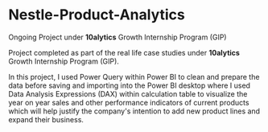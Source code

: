 # Nestle-Product-Analytics

Ongoing Project under __10alytics__ Growth Internship Program (GIP)

Project completed as part of the real life case studies under __10alytics__ Growth Internship Program (GIP).

In this project, I used Power Query within Power BI to clean and prepare the data before saving and importing into the Power BI desktop where I used Data Analysis Expressions (DAX) within calculation table to visualize the year on year sales and other performance indicators of current products which will help justify the company's intention to add new product lines and expand their business.


